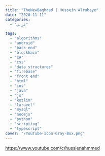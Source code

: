 ```yaml
---
title: "TheNewBaghdad | Hussein Alrubaye"
date: "2020-11-11"
categories:
  - "عربي"

tags:
  - "algorithms"
  - "android"
  - "back end"
  - "blockhain"
  - "c#"
  - "css"
  - "data structures"
  - "firebase"
  - "front end"
  - "html"
  - "ios"
  - "java"
  - "js"
  - "kotlin"
  - "laravel"
  - "mysql"
  - "nodejs"
  - "python"
  - "scripting"
  - "typescript"
cover: "/YouTube-Icon-Gray-Box.png"
---
```


https://www.youtube.com/c/hussienahmmed
